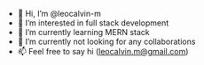 - 👋 Hi, I’m @leocalvin-m
- 👀 I’m interested in full stack development
- 🌱 I’m currently learning MERN stack
- 💞️ I’m currently not looking for any collaborations
- 📫 Feel free to say hi (leocalvin.m@gmail.com) 

<!---
leocalvin-m/leocalvin-m is a ✨ special ✨ repository because its `README.md` (this file) appears on your GitHub profile.
You can click the Preview link to take a look at your changes.
--->
